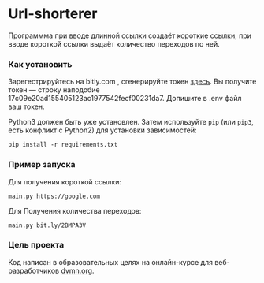 # Url-shorterer

Программма при вводе длинной ссылки создаёт короткие ссылки, при вводе короткой ссылки выдаёт количество переходов по ней.

### Как установить

Зарегестрируйтесь на bitly.com , сгенерируйте токен [здесь](https://bitly.com/a/oauth_apps).
Вы получите токен — строку наподобие 17c09e20ad155405123ac1977542fecf00231da7.
Допишите в .env файл ваш токен.

Python3 должен быть уже установлен. 
Затем используйте `pip` (или `pip3`, есть конфликт с Python2) для установки зависимостей:
```
pip install -r requirements.txt
```

### Пример запуска

Для получения короткой ссылки:
```
main.py https://google.com
```
Для Получения количества переходов:
```
main.py bit.ly/2BMPA3V
```

### Цель проекта

Код написан в образовательных целях на онлайн-курсе для веб-разработчиков [dvmn.org](https://dvmn.org/).
